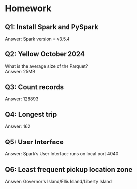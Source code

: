 # Homework

## Q1: Install Spark and PySpark

Answer: Spark version = v3.5.4

## Q2: Yellow October 2024

What is the average size of the Parquet?  
Answer: 25MB

## Q3: Count records

Answer: 128893

## Q4: Longest trip

Answer: 162

## Q5: User Interface

Answer: Spark’s User Interface runs on local port 4040

## Q6: Least frequent pickup location zone

Answer: Governor's Island/Ellis Island/Liberty Island
